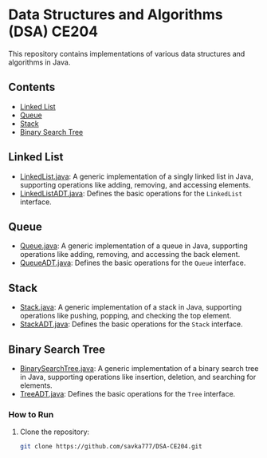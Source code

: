 # Data Structures and Algorithms (DSA) CE204

This repository contains implementations of various data structures and algorithms in Java.

## Contents
- [Linked List](#linked-list)
- [Queue](#queue)
- [Stack](#stack)
- [Binary Search Tree](#binary-search-tree)

## Linked List

- [LinkedList.java](LinkedList/LinkedList.java): A generic implementation of a singly linked list in Java, supporting operations like adding, removing, and accessing elements.
- [LinkedListADT.java](LinkedList/LinkedListADT.java): Defines the basic operations for the `LinkedList` interface.

## Queue

- [Queue.java](Queue/Queue.java): A generic implementation of a queue in Java, supporting operations like adding, removing, and accessing the back element.
- [QueueADT.java](Queue/QueueADT.java): Defines the basic operations for the `Queue` interface.

## Stack

- [Stack.java](Stack/Stack.java): A generic implementation of a stack in Java, supporting operations like pushing, popping, and checking the top element.
- [StackADT.java](Stack/StackADT.java): Defines the basic operations for the `Stack` interface.

## Binary Search Tree

- [BinarySearchTree.java](Tree/BinarySearchTree.java): A generic implementation of a binary search tree in Java, supporting operations like insertion, deletion, and searching for elements.
- [TreeADT.java](Tree/TreeADT.java): Defines the basic operations for the `Tree` interface.

### How to Run
1. Clone the repository:
   ```bash
   git clone https://github.com/savka777/DSA-CE204.git

